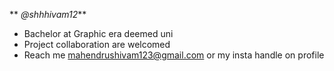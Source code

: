 ** _@shhhivam12_**
- Bachelor at Graphic era deemed uni
- Project collaboration are welcomed 
- Reach me mahendrushivam123@gmail.com or my insta handle on profile

<!---
shhhivam12/shhhivam12 is a ✨ special ✨ repository because its `README.md` (this file) appears on your GitHub profile.
You can click the Preview link to take a look at your changes.
--->
